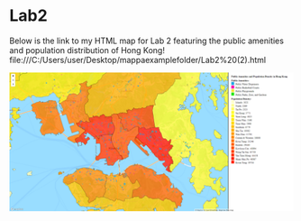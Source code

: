 # Lab2

Below is the link to my HTML map for Lab 2 featuring the public amenities and population distribution of Hong Kong!
file:///C:/Users/user/Desktop/mappaexamplefolder/Lab2%20(2).html 

![](lab2screenshot.png)
